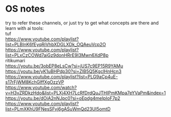 # OS notes

try to refer these channels, or just try to get what concepts are there and learn with ai tools:  
tuf  
https://www.youtube.com/playlist?list=PLBlnK6fEyqRiVhbXDGLXDk_OQAeuVcp2O   
https://www.youtube.com/playlist?list=PLxCzCOWd7aiGz9donHRrE9I3Mwn6XdP8p   
ritikumari  
https://youtu.be/3obEP8eLsCw?si=jUS7c9EP15R9YAMu  
https://youtu.be/yK1uBHPdp30?si=ZlB5Q5KgclHnHcn3   
https://www.youtube.com/playlist?list=PLG9aCp4uE-s17rFjWM8KchGlffXgOzzVP   
https://www.youtube.com/watch?v=H3vZRDkzHdo&list=PLXj4XH7LcRfDrdQuJTHIPmKMpa7eYVaPm&index=1   
https://youtu.be/dOiA2nNJpc0?si=oEpdg4meIpIoF7p2  
https://www.youtube.com/playlist?list=PLmXKhU9FNesSFvj6gASuWmQd23Ul5omtD   